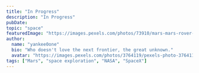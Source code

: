 ```yaml
---
title: "In Progress"
description: "In Progress"
pubDate: 
topic: "space"
featuredImage: "https://images.pexels.com/photos/73910/mars-mars-rover-space-travel-robot-73910.jpeg"
author:
  name: "yankee0one"
  bio: "Who doesn't love the next frontier, the great unknown."
  avatar: "https://images.pexels.com/photos/3764119/pexels-photo-3764119.jpeg"
tags: ["Mars", "space exploration", "NASA", "SpaceX"]
---
```



